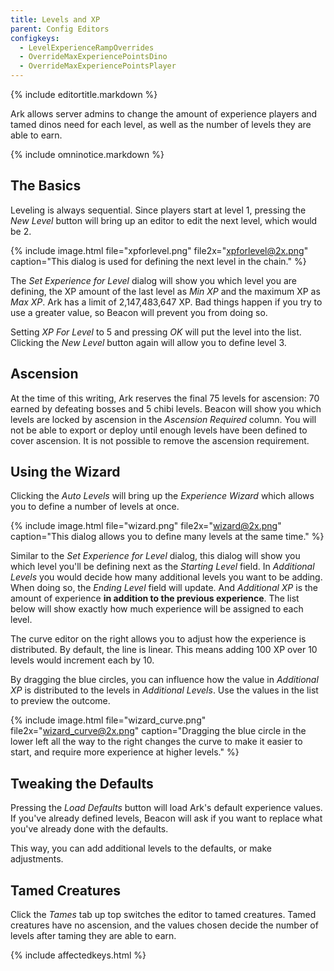 ```yaml
---
title: Levels and XP
parent: Config Editors
configkeys:
  - LevelExperienceRampOverrides
  - OverrideMaxExperiencePointsDino
  - OverrideMaxExperiencePointsPlayer
---
```

{% include editortitle.markdown %}

Ark allows server admins to change the amount of experience players and tamed dinos need for each level, as well as the number of levels they are able to earn.

{% include omninotice.markdown %}

## The Basics

Leveling is always sequential. Since players start at level 1, pressing the _New Level_ button will bring up an editor to edit the next level, which would be 2.

{% include image.html file="xpforlevel.png" file2x="xpforlevel@2x.png" caption="This dialog is used for defining the next level in the chain." %}

The _Set Experience for Level_ dialog will show you which level you are defining, the XP amount of the last level as _Min XP_ and the maximum XP as _Max XP_. Ark has a limit of 2,147,483,647 XP. Bad things happen if you try to use a greater value, so Beacon will prevent you from doing so.

Setting _XP For Level_ to 5 and pressing _OK_ will put the level into the list. Clicking the _New Level_ button again will allow you to define level 3.

## Ascension

At the time of this writing, Ark reserves the final 75 levels for ascension: 70 earned by defeating bosses and 5 chibi levels. Beacon will show you which levels are locked by ascension in the _Ascension Required_ column. You will not be able to export or deploy until enough levels have been defined to cover ascension. It is not possible to remove the ascension requirement.

## Using the Wizard

Clicking the _Auto Levels_ will bring up the _Experience Wizard_ which allows you to define a number of levels at once.

{% include image.html file="wizard.png" file2x="wizard@2x.png" caption="This dialog allows you to define many levels at the same time." %}

Similar to the _Set Experience for Level_ dialog, this dialog will show you which level you'll be defining next as the _Starting Level_ field. In _Additional Levels_ you would decide how many additional levels you want to be adding. When doing so, the _Ending Level_ field will update. And _Additional XP_ is the amount of experience **in addition to the previous experience**. The list below will show exactly how much experience will be assigned to each level.

The curve editor on the right allows you to adjust how the experience is distributed. By default, the line is linear. This means adding 100 XP over 10 levels would increment each by 10.

By dragging the blue circles, you can influence how the value in _Additional XP_ is distributed to the levels in _Additional Levels_. Use the values in the list to preview the outcome.

{% include image.html file="wizard_curve.png" file2x="wizard_curve@2x.png" caption="Dragging the blue circle in the lower left all the way to the right changes the curve to make it easier to start, and require more experience at higher levels." %}

## Tweaking the Defaults

Pressing the _Load Defaults_ button will load Ark's default experience values. If you've already defined levels, Beacon will ask if you want to replace what you've already done with the defaults.

This way, you can add additional levels to the defaults, or make adjustments.

## Tamed Creatures

Click the _Tames_ tab up top switches the editor to tamed creatures. Tamed creatures have no ascension, and the values chosen decide the number of levels after taming they are able to earn.

{% include affectedkeys.html %}